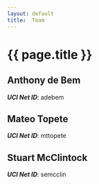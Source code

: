 ```yaml
---
layout: default
title:  Team
---
```


# {{ page.title }}


## Anthony de Bem
***UCI Net ID***: adebem

## Mateo Topete
***UCI Net ID***: mttopete

## Stuart McClintock
***UCI Net ID***: semcclin
